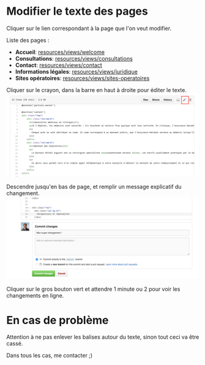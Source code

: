 # Modifier le texte des pages
Cliquer sur le lien correspondant à la page que l'on veut modifier.

Liste des pages :
- **Accueil**: [resources/views/welcome](resources/views/welcome.blade.php)
- **Consultations**: [resources/views/consultations](resources/views/consultations.blade.php)
- **Contact**: [resources/views/contact](resources/views/contact.blade.php)
- **Informations légales**: [resources/views/juridique](resources/views/juridique.blade.php)
- **Sites opératoires**: [resources/views/sites-operatoires](resources/views/sites-operatoires.blade.php)

Cliquer sur le crayon, dans la barre en haut à droite pour éditer le texte.
![Alt text](edit.png)

Descendre jusqu'en bas de page, et remplir un message explicatif du changement.
![Alt text](commit.png)

Cliquer sur le gros bouton vert et attendre 1 minute ou 2 pour voir les changements en ligne.

# En cas de problème
Attention à ne pas enlever les balises autour du texte, sinon tout ceci va être cassé.

Dans tous les cas, me contacter ;)
